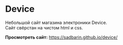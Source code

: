 # Device

Небольшой сайт магазина электроники Device.  
Сайт свёрстан на чистом html и css.

**Просмотреть сайт:** https://sadbarin.github.io/device/
